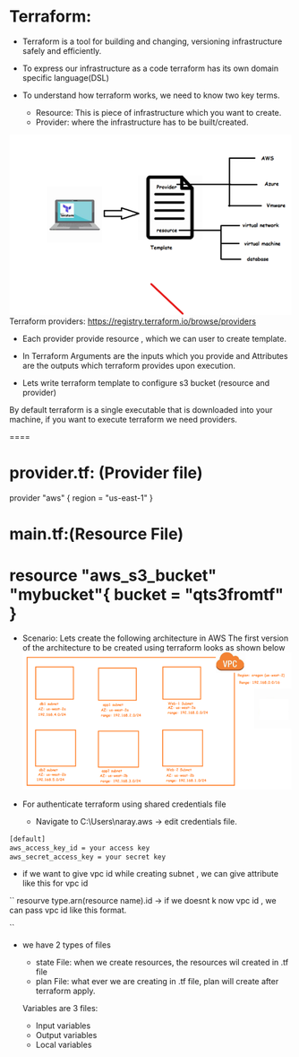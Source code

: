 Terraform:
==========

* Terraform is a tool for building and changing, versioning infrastructure safely and efficiently.
* To express our infrastructure as a code terraform has its own domain specific language(DSL)
* To understand how terraform works, we need to know two key terms.

   * Resource: This is piece of infrastructure which you want to create.
   * Provider:  where the infrastructure has to be built/created.

![Preview](./images/image1.png) 
Terraform providers: https://registry.terraform.io/browse/providers

* Each provider provide resource , which we can  user to create template.
* In Terraform Arguments are the inputs which you provide and Attributes are the outputs which terraform provides upon execution.

* Lets write terraform template to configure  s3 bucket (resource and provider)

By default terraform is a single executable that is downloaded into  your machine, if you want to execute terraform we need providers.

====

provider.tf: (Provider file)
============
provider "aws" {
  region = "us-east-1"
}

main.tf:(Resource File)
==========
resource "aws_s3_bucket" "mybucket"{
  bucket = "qts3fromtf"
}
==========
* Scenario: Lets create the following architecture in AWS
The first version of the architecture to be created using terraform looks as shown below
![Preview](./images/image2.png)

* For authenticate terraform using shared credentials  file
   * Navigate to C:\Users\naray\.aws -> edit credentials file.
```
[default]
aws_access_key_id = your access key
aws_secret_access_key = your secret key

```
* if we want to give vpc id while creating subnet , we can give attribute like this for vpc id

``
resourve type.arn(resource name).id ->  if we doesnt k now vpc id , we can pass  vpc id like this format.

``
* we have 2 types of files
  * state File: when we create resources, the resources wil created in .tf file
  * plan File: what ever we are creating in .tf file,  plan will create after terraform apply.

  Variables are 3 files:
     * Input variables
     * Output variables
     * Local variables